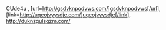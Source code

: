CUde4u , [url=http://gsdvknpodvws.com/]gsdvknpodvws[/url], [link=http://uqeojvyysdje.com/]uqeojvyysdje[/link], http://duknzgulsqzm.com/